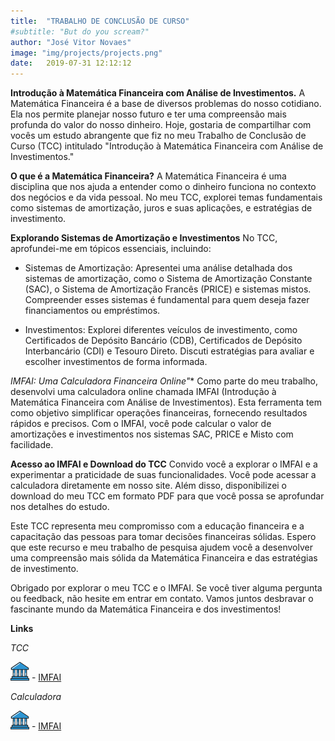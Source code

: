 ```yaml
---
title:  "TRABALHO DE CONCLUSÃO DE CURSO"
#subtitle: "But do you scream?"
author: "José Vitor Novaes"
image: "img/projects/projects.png"
date:   2019-07-31 12:12:12
---
```



**Introdução à Matemática Financeira com Análise de Investimentos.**
A Matemática Financeira é a base de diversos problemas do nosso cotidiano. Ela nos permite planejar nosso futuro e ter uma compreensão mais profunda do valor do nosso dinheiro. Hoje, gostaria de compartilhar com vocês um estudo abrangente que fiz no meu Trabalho de Conclusão de Curso (TCC) intitulado "Introdução à Matemática Financeira com Análise de Investimentos."


**O que é a Matemática Financeira?**
A Matemática Financeira é uma disciplina que nos ajuda a entender como o dinheiro funciona no contexto dos negócios e da vida pessoal. No meu TCC, explorei temas fundamentais como sistemas de amortização, juros e suas aplicações, e estratégias de investimento.



**Explorando Sistemas de Amortização e Investimentos**
No TCC, aprofundei-me em tópicos essenciais, incluindo:


- Sistemas de Amortização: Apresentei uma análise detalhada dos sistemas de amortização, como o Sistema de Amortização Constante (SAC), o Sistema de Amortização Francês (PRICE) e sistemas mistos. Compreender esses sistemas é fundamental para quem deseja fazer financiamentos ou empréstimos.


- Investimentos: Explorei diferentes veículos de investimento, como Certificados de Depósito Bancário (CDB), Certificados de Depósito Interbancário (CDI) e Tesouro Direto. Discuti estratégias para avaliar e escolher investimentos de forma informada.


**IMFAI: Uma Calculadora Financeira Online*"**
Como parte do meu trabalho, desenvolvi uma calculadora online chamada IMFAI (Introdução à Matemática Financeira com Análise de Investimentos). Esta ferramenta tem como objetivo simplificar operações financeiras, fornecendo resultados rápidos e precisos. Com o IMFAI, você pode calcular o valor de amortizações e investimentos nos sistemas SAC, PRICE e Misto com facilidade.




**Acesso ao IMFAI e Download do TCC**
Convido você a explorar o IMFAI e a experimentar a praticidade de suas funcionalidades. Você pode acessar a calculadora diretamente em nosso site. Além disso, disponibilizei o download do meu TCC em formato PDF para que você possa se aprofundar nos detalhes do estudo.


Este TCC representa meu compromisso com a educação financeira e a capacitação das pessoas para tomar decisões financeiras sólidas. Espero que este recurso e meu trabalho de pesquisa ajudem você a desenvolver uma compreensão mais sólida da Matemática Financeira e das estratégias de investimento.




Obrigado por explorar o meu TCC e o IMFAI. Se você tiver alguma pergunta ou feedback, não hesite em entrar em contato. Vamos juntos desbravar o fascinante mundo da Matemática Financeira e dos investimentos!




**Links**

*TCC*

<img src="img//icons//university.png" width="30" height="30" /> - [IMFAI](https://drive.google.com/file/d/1YRXDz5lB9VEmA0yPYsn62P8zJiyPBh_j/view?usp=drive_link)





*Calculadora*

<img src="img//icons//university.png" width="30" height="30" /> - [IMFAI](https://jvmath.shinyapps.io/IMFAI/)












